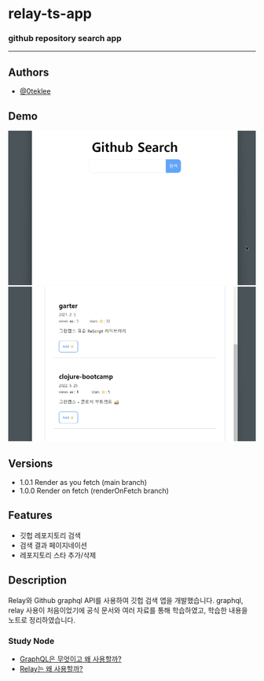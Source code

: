 # relay-ts-app

### github repository search app

---

## Authors

- [@0teklee](https://www.github.com/0teklee)

## Demo

<img src="public/asset/search_pagination.gif" alt="search">
<img src="public/asset/addstar_removestar.gif" alt="addRemove">

## Versions

- 1.0.1 Render as you fetch (main branch)
- 1.0.0 Render on fetch (renderOnFetch branch)

## Features

- 깃헙 레포지토리 검색
- 검색 결과 페이지네이션
- 레포지토리 스타 추가/삭제

## Description

Relay와 Github graphql API를 사용하여 깃헙 검색 앱을 개발했습니다. graphql, relay 사용이 처음이었기에 공식 문서와 여러 자료를 통해 학습하였고, 학습한 내용을 노트로 정리하였습니다.

### Study Node

- [GraphQL은 무엇이고 왜 사용할까?](https://teklog.site/blog/17)
- [Relay는 왜 사용할까?](https://teklog.site/blog/18)
